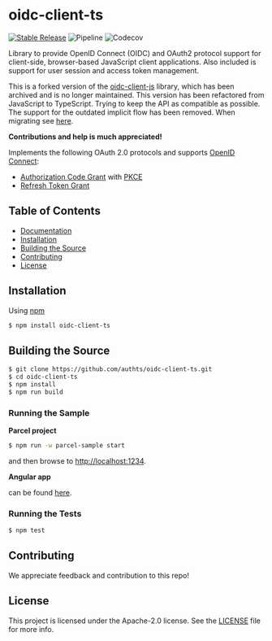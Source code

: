 # oidc-client-ts

[![Stable Release](https://img.shields.io/npm/v/oidc-client-ts.svg)](https://npm.im/oidc-client-ts)
![Pipeline](https://github.com/authts/oidc-client-ts/workflows/Release/badge.svg)
![Codecov](https://img.shields.io/codecov/c/github/authts/oidc-client-ts)

Library to provide OpenID Connect (OIDC) and OAuth2 protocol support for client-side, browser-based JavaScript client
applications. Also included is support for user session and access token management.

This is a forked version of the [oidc-client-js](https://github.com/IdentityModel/oidc-client-js) library, which has
been archived and is no longer maintained. This version has been refactored from JavaScript to TypeScript. Trying to keep the API as compatible as possible. The support for the outdated implicit flow has been removed. When migrating see [here](docs/migration.md).

**Contributions and help is much appreciated!**

Implements the following OAuth 2.0 protocols and supports [OpenID Connect](https://openid.net/specs/openid-connect-core-1_0.html):
- [Authorization Code Grant](https://oauth.net/2/grant-types/authorization-code/) with [PKCE](https://oauth.net/2/pkce/)
- [Refresh Token Grant](https://oauth.net/2/grant-types/refresh-token/)


## Table of Contents

- [Documentation](https://authts.github.io/oidc-client-ts/)
- [Installation](#installation)
- [Building the Source](#building-the-source)
- [Contributing](#contributing)
- [License](#license)


## Installation

Using [npm](https://npmjs.org/)

```sh
$ npm install oidc-client-ts
```


## Building the Source

```sh
$ git clone https://github.com/authts/oidc-client-ts.git
$ cd oidc-client-ts
$ npm install
$ npm run build
```

### Running the Sample

**Parcel project**

```sh
$ npm run -w parcel-sample start
```

and then browse to [http://localhost:1234](http://localhost:1234).

**Angular app**

can be found [here](https://github.com/authts/sample-angular-oidc-client-ts).

### Running the Tests

```sh
$ npm test
```


## Contributing

We appreciate feedback and contribution to this repo!


## License

This project is licensed under the Apache-2.0 license. See the [LICENSE](https://github.com/authts/oidc-client-ts/blob/main/LICENSE) file for more info.
